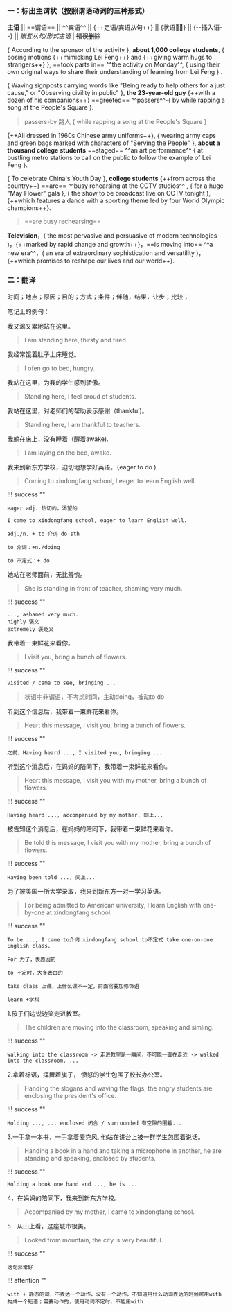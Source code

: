 ### 一：标出主谓状（按照谓语动词的三种形式）

**主语**  || ==谓语== || ^^宾语^^ || {++定语/宾语从句++} || {状语} || {--插入语--} || *嵌套从句/形式主语* |  ~~错误删除~~


{ According to the sponsor of the activity }, **about 1,000 college students**, { posing motions {++mimicking Lei Feng++} and {++giving warm hugs to strangers++} }, ==took parts in== ^^the activity on Monday^^, { using their own original ways to share their understanding of learning from Lei Feng } .

{ Waving signposts carrying words like "Being ready to help others for a just cause," or "Observing civility in public" }, **the 23-year-old guy** {++with a dozen of his companions++} ==greeted== ^^passers^^-{ by while rapping a song at the People's Square }.

> passers-by 路人
> { while rapping a song at the People's Square }

{++All dressed in 1960s Chinese army uniforms++}, { wearing army caps and green bags marked with characters of "Serving the People" }, **about a thousand college students** ==staged== ^^an art performance^^ { at bustling metro stations to call on the public to follow the example of Lei Feng }.

{ To celebrate China's Youth Day }, **college students** {++from across the country++} ==are== ^^busy rehearsing at the CCTV studios^^ , { for a huge "May Flower" gala }, ( the show to be broadcast live on CCTV tonight ), {++which features a dance with a sporting theme led by four World Olympic champions++}.

> ==are busy rechearsing== 

**Television**，( the most pervasive and persuasive of modern technologies )，{++marked by rapid change and growth++}，==is moving into== ^^a new era^^，( an era of extraordinary sophistication and versatility )，{++which promises to reshape our lives and our world++}.

### 二：翻译

时间；地点；原因；目的；方式；条件；伴随，结果，让步；比较；

笔记上的例句：

我又渴又累地站在这里。
> I am standing here, thirsty and tired.

我经常饿着肚子上床睡觉。
> I ofen go to bed, hungry.

我站在这里，为我的学生感到骄傲。
> Standing here, I feel proud of students.

我站在这里，对老师们的帮助表示感谢（thankful)。
> Standing here, I am thankful to teachers.

我躺在床上，没有睡着（醒着awake).
> I am laying on the bed, awake.

我来到新东方学校，迫切地想学好英语。（eager to do )
> Coming to xindongfang school, I eager to learn English well.

!!! success ""
    
    eager adj. 热切的，渴望的

    I came to xindongfang school, eager to learn English well.

    adj./n. + to 介词 do sth

    to 介词：+n./doing

    to 不定式：+ do

她站在老师面前，无比羞愧。
> She is standing in front of teacher, shaming very much.

!!! success "" 
    
    ..., ashamed very much.
    highly 褒义
    extremely 褒贬义

我带着一束鲜花来看你。
> I visit you, bring a bunch of flowers.

!!! success "" 
    
    visited / came to see, bringing ...

> 状语中非谓语，不考虑时间，主动doing，被动to do

听到这个信息后，我带着一束鲜花来看你。
> Heart this message, I visit you, bring a bunch of flowers.

!!! success ""
    
    之前，Having heard ..., I visited you, bringing ... 

听到这个消息后，在妈妈的陪同下，我带着一束鲜花来看你。
> Heart this message, I visit you with my mother, bring a bunch of flowers.

!!! success ""
    
    Having heard ..., accompanied by my mother, 同上...

被告知这个消息后，在妈妈的陪同下，我带着一束鲜花来看你。
> Be told this message, I visit you with my mother, bring a bunch of flowers.

!!! success ""
    
    Having been told ..., 同上...

为了被美国一所大学录取，我来到新东方一对一学习英语。
> For being admitted to American university, I learn English with one-by-one at xindongfang school.

!!! success ""
    
    To be ..., I came to介词 xindongfang school to不定式 take one-on-one English class.

    For 为了，表原因的

    to 不定时，大多表目的

    take class 上课，上什么课不一定，前面需要加修饰语

    learn +学科

1.孩子们边说边笑走进教室。
> The children are moving into the classroom, speaking and simling.

!!! success ""
    
    walking into the classroom -> 走进教室是一瞬间，不可能一直在走近 -> walked into the classroom, ...

2.拿着标语，挥舞着旗子， 愤怒的学生包围了校长办公室。
> Handing the slogans and waving the flags, the angry students are enclosing the president's office.

!!! success ""
    
    Holding ..., ... enclosed 闭合 / surrounded 有空隙的围着...

3.一手拿一本书，一手拿着麦克风, 他站在讲台上被一群学生包围着说话。
> Handing a book in a hand and taking a microphone in another, he are standing and speaking, enclosed by students.

!!! success ""
    
    Holding a book one hand and ..., he is ...

4．在妈妈的陪同下，我来到新东方学校。
> Accompanied by my mother, I came to xindongfang school.

5．从山上看，这座城市很美。
> Looked from mountain, the city is very beautiful.

!!! success ""
    
    这句非常好

!!! attention ""
    
    with + 静态的词，不表达一个动作，没有一个动作，不知道用什么动词表达的时候可用with构成一个短语；需要动作的，使用动词不定时，不能用with